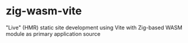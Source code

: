 # zig-wasm-vite
"Live" (HMR) static site development using Vite with Zig-based WASM module as primary application source
